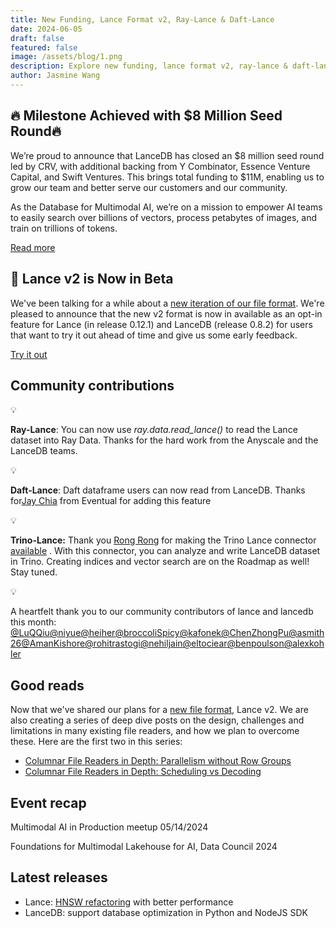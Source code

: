 ```yaml
---
title: New Funding, Lance Format v2, Ray-Lance & Daft-Lance
date: 2024-06-05
draft: false
featured: false
image: /assets/blog/1.png
description: Explore new funding, lance format v2, ray-lance & daft-lance with practical insights and expert guidance from the LanceDB team.
author: Jasmine Wang
---
```

## 🔥 Milestone Achieved with $8 Million Seed Round🔥

We’re proud to announce that LanceDB has closed an $8 million seed round led by CRV, with additional backing from Y Combinator, Essence Venture Capital, and Swift Ventures. This brings total funding to $11M, enabling us to grow our team and better serve our customers and our community.

As the Database for Multimodal AI, we’re on a mission to empower AI teams to easily search over billions of vectors, process petabytes of images, and train on trillions of tokens.

[Read more](__GHOST_URL__/new-funding-and-a-new-foundation-for-multimodal-ai-data/)

## 🚀 Lance v2 is Now in Beta

We've been talking for a while about a [new iteration of our file format](__GHOST_URL__/lance-v2/).  We're pleased to announce that the new v2 format is now in available as an opt-in feature for Lance (in release 0.12.1) and LanceDB (release 0.8.2) for users that want to try it out ahead of time and give us some early feedback.

[Try it out](__GHOST_URL__/lance-v2-is-now-in-beta/)

## Community contributions

💡

**Ray-Lance**: You can now use *ray.data.read_lance()* to read the Lance dataset into Ray Data. Thanks for the hard work from the Anyscale and the LanceDB teams.

💡

**Daft-Lance**: Daft dataframe users can now read from LanceDB. Thanks for[Jay Chia](https://github.com/jaychia) from Eventual for adding this feature

💡

**Trino-Lance:** Thank you [Rong Rong](https://github.com/walterddr) for making the Trino Lance connector [available](https://github.com/trinodb/trino/pull/21880) . With this connector, you can analyze and write LanceDB dataset in Trino. Creating indices and vector search are on the Roadmap as well! Stay tuned. 

💡

A heartfelt thank you to our community contributors of lance and lancedb this month: [@LuQQiu](https://github.com/LuQQiu)[@niyue](https://github.com/niyue)[@heiher](https://github.com/heiher)[@broccoliSpicy](https://github.com/broccoliSpicy)[@kafonek](https://github.com/kafonek)[@ChenZhongPu](https://github.com/ChenZhongPu)[@asmith26](https://github.com/asmith26)[@AmanKishore](https://github.com/AmanKishore)[@rohitrastogi](https://github.com/rohitrastogi)[@nehiljain](https://github.com/nehiljain)[@eltociear](https://github.com/eltociear)[@benpoulson](https://github.com/benpoulson)[@alexkohler](https://github.com/alexkohler)

## Good reads

Now that we've shared our plans for a [new file format](__GHOST_URL__/lance-v2/), Lance v2. We are also creating a series of deep dive posts on the design, challenges and limitations in many existing file readers, and how we plan to overcome these. Here are the first two in this series:

- [Columnar File Readers in Depth: Parallelism without Row Groups](__GHOST_URL__/file-readers-in-depth-parallelism-without-row-groups/)
- [Columnar File Readers in Depth: Scheduling vs Decoding](__GHOST_URL__/splitting-scheduling-from-decoding/)

## Event recap

Multimodal AI in Production meetup 05/14/2024

Foundations for Multimodal Lakehouse for AI, Data Council 2024

## Latest releases

- Lance: [HNSW refactoring](https://github.com/lancedb/lance/pull/2353) with better performance
- LanceDB: support database optimization in Python and NodeJS SDK
